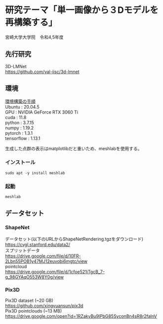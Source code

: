 # 研究テーマ「単一画像から３Dモデルを再構築する」  
宮崎大学大学院　令和4,5年度  

## 先行研究
3D-LMNet<br>
https://github.com/val-iisc/3d-lmnet<br>

## 環境
[環境構築の手順](https://github.com/kawanoichi/PointNet_Master/issues/5)<br>
Ubuntu     : 20.04.5<br>
GPU        : NVIDIA GeForce RTX 3060 Ti<br>
cuda       : 11.8<br>
python     : 3.7.15<br>
numpy      : 1.19.2<br>
pytorch    : 1.3.1<br>
tensorflow : 1.13.1<br>

生成した点群の表示はmatplotlibだと重いため、meshlabを使用する。<br>

### インストール<br>
```
sudo apt -y install meshlab
```
### 起動<br>
```
meshlab
```


## データセット
### ShapeNet
データセット(以下のURLからShapeNetRendering.tgzをダウンロード)<br>
https://cvgl.stanford.edu/data2/<br>
スプリットデータ<br>
https://drive.google.com/file/d/10FR-2Lbn55POB1y47MJ12euvobi6mgtc/view<br>
pointcloud<br>
https://drive.google.com/file/d/1cfoe521iTgcB_7-g_98GYAqO553W8Y0g/view<br>

### Pix3D
Pix3D dataset (~20 GB)<br>
https://github.com/xingyuansun/pix3d<br>
Pix3D pointclouds (~13 MB)<br>
https://drive.google.com/open?id=1RZakyBu9lPbG85SyconBn4sR8r2faInV<br>